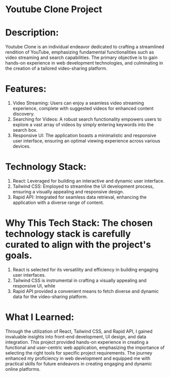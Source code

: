 # Youtube Clone Project

# Description:
Youtube Clone is an individual endeavor dedicated to crafting a streamlined rendition of YouTube, emphasizing fundamental functionalities such as video streaming and search capabilities. The primary objective is to gain hands-on experience in web development technologies, and culminating in the creation of a tailored video-sharing platform.

# Features:
1. Video Streaming: Users can enjoy a seamless video streaming experience, complete with suggested videos for enhanced content discovery.
2. Searching for Videos: A robust search functionality empowers users to explore a vast array of videos by simply entering keywords into the search box.
3. Responsive UI: The application boasts a minimalistic and responsive user interface, ensuring an optimal viewing experience across various devices.

# Technology Stack:
1. React: Leveraged for building an interactive and dynamic user interface.
2. Tailwind CSS: Employed to streamline the UI development process, ensuring a visually appealing and responsive design.
3. Rapid API: Integrated for seamless data retrieval, enhancing the application with a diverse range of content.

# Why This Tech Stack: The chosen technology stack is carefully curated to align with the project's goals. 
1. React is selected for its versatility and efficiency in building engaging user interfaces.
2.  Tailwind CSS is instrumental in crafting a visually appealing and responsive UI, while
3.  Rapid API provided a convenient means to fetch diverse and dynamic data for the video-sharing platform.

# What I Learned:
Through the utilization of React, Tailwind CSS, and Rapid API, I gained invaluable insights into front-end development, UI design, and data integration. This project provided hands-on experience in creating a functional and user-centric web application, emphasizing the importance of selecting the right tools for specific project requirements. The journey enhanced my proficiency in web development and equipped me with practical skills for future endeavors in creating engaging and dynamic online platforms.
